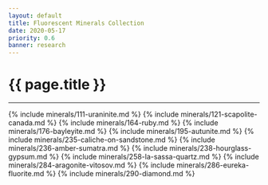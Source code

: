 ```yaml
---
layout: default
title: Fluorescent Minerals Collection
date: 2020-05-17
priority: 0.6
banner: research
---
```


{{ page.title }}
=====
---

{% include minerals/111-uraninite.md %}
{% include minerals/121-scapolite-canada.md %}
{% include minerals/164-ruby.md %}
{% include minerals/176-bayleyite.md %}
{% include minerals/195-autunite.md %}
{% include minerals/235-caliche-on-sandstone.md %}
{% include minerals/236-amber-sumatra.md %}
{% include minerals/238-hourglass-gypsum.md %}
{% include minerals/258-la-sassa-quartz.md %}
{% include minerals/284-aragonite-vitosov.md %}
{% include minerals/286-eureka-fluorite.md %}
{% include minerals/290-diamond.md %}

